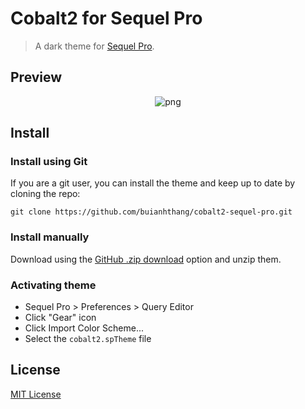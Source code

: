 # Cobalt2 for Sequel Pro

> A dark theme for [Sequel Pro](http://sequelpro.com).

## Preview

<p align="center">
  <img src="https://github.com/buianhthang/cobalt2-sequel-pro/raw/master/cobalt2.png" alt="png">
</p>

## Install

### Install using Git

If you are a git user, you can install the theme and keep up to date by cloning the repo:

    git clone https://github.com/buianhthang/cobalt2-sequel-pro.git

### Install manually

Download using the [GitHub .zip download](https://github.com/buianhthang/cobalt2-sequel-pro/archive/master.zip) option and unzip them.

### Activating theme

- Sequel Pro > Preferences > Query Editor
- Click "Gear" icon
- Click Import Color Scheme...
- Select the `cobalt2.spTheme` file

## License

[MIT License](./LICENSE)